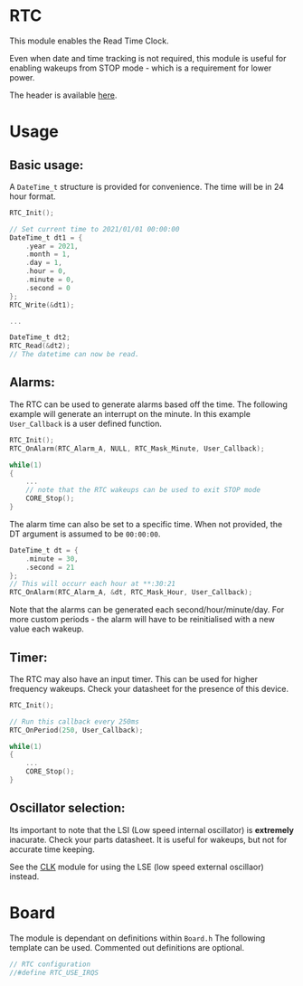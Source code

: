 # RTC
This module enables the Read Time Clock.

Even when date and time tracking is not required, this module is useful for enabling wakeups from STOP mode - which is a requirement for lower power.

The header is available [here](../Lib/RTC.h).

# Usage

## Basic usage:

A `DateTime_t` structure is provided for convenience. The time will be in 24 hour format.

```c
RTC_Init();

// Set current time to 2021/01/01 00:00:00
DateTime_t dt1 = {
    .year = 2021,
    .month = 1,
    .day = 1,
    .hour = 0,
    .minute = 0,
    .second = 0
};
RTC_Write(&dt1);

...

DateTime_t dt2;
RTC_Read(&dt2);
// The datetime can now be read.
```

## Alarms:

The RTC can be used to generate alarms based off the time. The following example will generate an interrupt on the minute. In this example `User_Callback` is a user defined function.

```c
RTC_Init();
RTC_OnAlarm(RTC_Alarm_A, NULL, RTC_Mask_Minute, User_Callback);

while(1)
{
    ...
    // note that the RTC wakeups can be used to exit STOP mode
    CORE_Stop();
}
```

The alarm time can also be set to a specific time. When not provided, the DT argument is assumed to be `00:00:00`.
```c
DateTime_t dt = {
    .minute = 30,
    .second = 21
};
// This will occurr each hour at **:30:21
RTC_OnAlarm(RTC_Alarm_A, &dt, RTC_Mask_Hour, User_Callback);
```

Note that the alarms can be generated each second/hour/minute/day. For more custom periods - the alarm will have to be reinitialised with a new value each wakeup.

## Timer:

The RTC may also have an input timer. This can be used for higher frequency wakeups. Check your datasheet for the presence of this device.

```c
RTC_Init();

// Run this callback every 250ms
RTC_OnPeriod(250, User_Callback);

while(1)
{
    ...
    CORE_Stop();
}
```

## Oscillator selection:

Its important to note that the LSI (Low speed internal oscillator) is **extremely** inacurate. Check your parts datasheet. It is useful for wakeups, but not for accurate time keeping.

See the [CLK](CLK.md) module for using the LSE (low speed external oscillaor) instead.

# Board

The module is dependant on definitions within `Board.h`
The following template can be used. Commented out definitions are optional.

```C
// RTC configuration
//#define RTC_USE_IRQS
```
